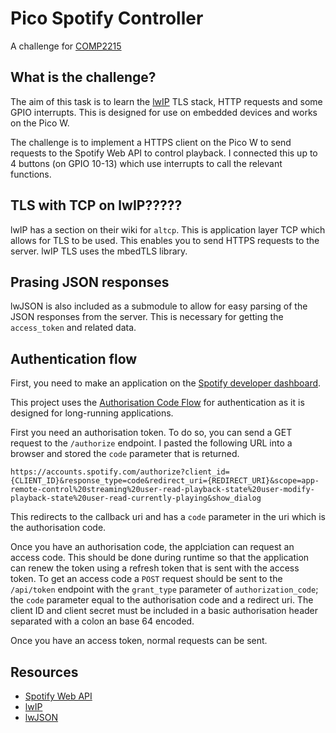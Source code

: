 # Pico Spotify Controller

A challenge for [COMP2215](https://www.southampton.ac.uk/courses/modules/comp2215)

## What is the challenge?

The aim of this task is to learn the [lwIP](https://www.nongnu.org/lwip/2_1_x/index.html) TLS stack, HTTP requests and some GPIO interrupts. This is designed for use on embedded devices and works on the Pico W.

The challenge is to implement a HTTPS client on the Pico W to send requests to the Spotify Web API to control playback. I connected this up to 4 buttons (on GPIO 10-13) which use interrupts to call the relevant functions. 

## TLS with TCP on lwIP?????

lwIP has a section on their wiki for `altcp`. This is application layer TCP which allows for TLS to be used. This enables you to send HTTPS requests to the server. lwIP TLS uses the mbedTLS library. 

## Prasing JSON responses

lwJSON is also included as a submodule to allow for easy parsing of the JSON responses from the server. This is necessary for getting the `access_token` and related data.

## Authentication flow

First, you need to make an application on the [Spotify developer dashboard](https://developer.spotify.com/dashboard). 

This project uses the [Authorisation Code Flow](https://developer.spotify.com/documentation/web-api/tutorials/code-flow) for authentication as it is designed for long-running applications.

First you need an authorisation token. To do so, you can send a GET request to the `/authorize` endpoint. I pasted the following URL into a browser and stored the `code` parameter that is returned. 

```
https://accounts.spotify.com/authorize?client_id={CLIENT_ID}&response_type=code&redirect_uri={REDIRECT_URI}&scope=app-remote-control%20streaming%20user-read-playback-state%20user-modify-playback-state%20user-read-currently-playing&show_dialog
```

This redirects to the callback uri and has a `code` parameter in the uri which is the authorisation code.

Once you have an authorisation code, the applciation can request an access code. This should be done during runtime so that the application can renew the token using a refresh token that is sent with the access token. To get an access code a `POST` request should be sent to the `/api/token` endpoint with the `grant_type` parameter of `authorization_code`; the `code` parameter equal to the authorisation code and a redirect uri. The client ID and client secret must be included in a basic authorisation header separated with a colon an base 64 encoded.

Once you have an access token, normal requests can be sent.

## Resources 

- [Spotify Web API](https://developer.spotify.com/documentation/web-api/)
- [lwIP](https://www.nongnu.org/lwip/2_1_x/group__altcp__api.html)
- [lwJSON](https://docs.majerle.eu/projects/lwjson/en/latest/)
